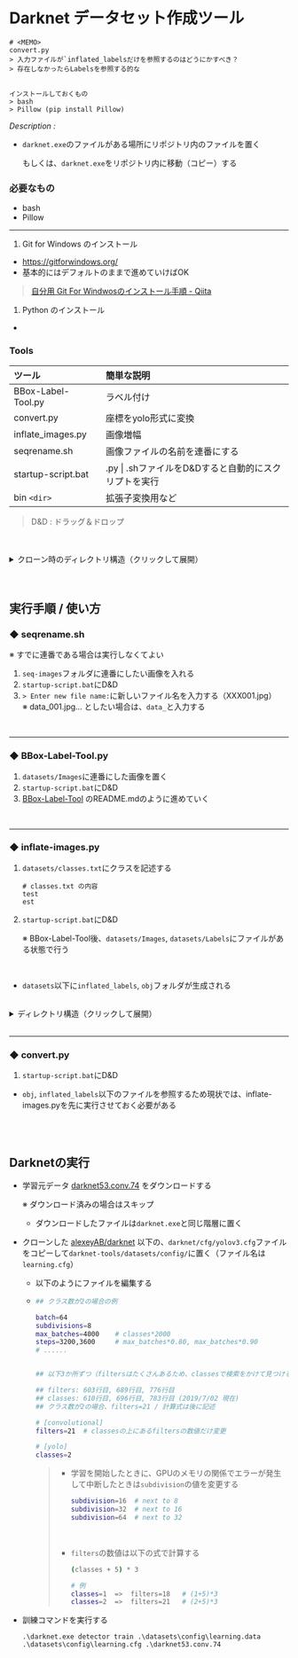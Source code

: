 # Darknet データセット作成ツール

```
# <MEMO>
convert.py
> 入力ファイルが`inflated_labelsだけを参照するのはどうにかすべき？
> 存在しなかったらLabelsを参照する的な


インストールしておくもの
> bash
> Pillow (pip install Pillow)

```



*Description :*

+ `darknet.exe`のファイルがある場所にリポジトリ内のファイルを置く

  もしくは、`darknet.exe`をリポジトリ内に移動（コピー）する


### 必要なもの
+ bash
+ Pillow

***


1. Git for Windows のインストール
  + <a href="https://gitforwindows.org/" target="_blank">https://gitforwindows.org/</a>
  + 基本的にはデフォルトのままで進めていけばOK
  > <a href="https://qiita.com/toshi-click/items/dcf3dd48fdc74c91b409">自分用 Git For Windwosのインストール手順 - Qiita</a>


1. Python のインストール
  + 




### Tools
| ツール               | 簡単な説明                                  |
| :----              | :----                                      |
| BBox-Label-Tool.py | ラベル付け                                    |
| convert.py         | 座標をyolo形式に変換                          |
| inflate_images.py  | 画像増幅                                    |
|seqrename.sh        |画像ファイルの名前を連番にする                     |
|startup-script.bat  | .py \| .shファイルをD&Dすると自動的にスクリプトを実行 |
| bin `<dir>`        | 拡張子変換用など                              |

> D&D : ドラッグ＆ドロップ

<br>
<br>

<details><summary>クローン時のディレクトリ構造（クリックして展開）</summary><div>



```
# ~\darknet-tools\

C:.
│  darknet.exe
│  ...
│  base.cfg
│  BBox-Label-Tool.py
│  convert.py
│  ffmpeg.exe
│  inflate_images.py
│  README.md
│  seqrename.sh
│  startup-script.bat
│  
├─datasets
│  │  classes.txt
│  │  
│  ├─Images
│  │  ├─001
│  │  │      test.jpg
│  │  │      test2.jpg
│  │  │      test3.jpg
│  │  │
│  │  └─002
│  │          est.jpg
│  │          est2.jpg
│  │          est3.jpg
│  │
│  └─Labels
│      ├─001
│      │      test.txt
│      │      test2.txt
│      │      test3.txt
│      │
│      └─002
│              est.txt
│              est2.txt
│              est3.txt
│
├─bin
│      ffmpeg.exe
│
└─seqrename-images
        hoge_001.jpg
        hoge_002.jpg
        hoge_003.jpg
```
</div></details>

<br>
<br>

## 実行手順 / 使い方


### ◆ seqrename.sh

※ すでに連番である場合は実行しなくてよい  

1. `seq-images`フォルダに連番にしたい画像を入れる
1. `startup-script.bat`にD&D
1. `> Enter new file name:`に新しいファイル名を入力する（XXX001.jpg）  
  ※ data_001.jpg... としたい場合は、`data_`と入力する

<br>

***

### ◆ BBox-Label-Tool.py

1. `datasets/Images`に連番にした画像を置く
1. `startup-script.bat`にD&D
1. <a href="https://github.com/puzzledqs/BBox-Label-Tool#bbox-label-tool" target="_blank">BBox-Label-Tool</a> のREADME.mdのように進めていく

<br>

***

### ◆ inflate-images.py

1. `datasets/classes.txt`にクラスを記述する

   ```
   # classes.txt の内容
   test
   est
   ```

2. `startup-script.bat`にD&D

   ※ BBox-Label-Tool後、`datasets/Images`, `datasets/Labels`にファイルがある状態で行う

<br>

+ `datasets`以下に`inflated_labels`, `obj`フォルダが生成される

<br>

<details><summary>ディレクトリ構造（クリックして展開）</summary><div>


```
# ~\darknet-tools\datasets\

C:.
│  classes.txt
│
├─Images
│  ├─001
│  │      test.jpg
│  │      test2.jpg
│  │      test3.jpg
│  │
│  └─002
│          est.jpg
│          est2.jpg
│          est3.jpg
│
├─inflated_labels
│  ├─test
│  │      test2_0.txt
│  │      test2_1.txt
│  │      test2_2.txt
│  │      test2_3.txt
│  │      test2_4.txt
│  │      ...
│  │
│  └─est
│          est2_0.txt
│          est2_1.txt
│          est2_2.txt
│          est2_3.txt
│          est2_4.txt
│          ...
│
├─Labels
│  ├─001
│  │      test.txt
│  │      test2.txt
│  │      test3.txt
│  │
│  └─002
│          est.txt
│          est2.txt
│          est3.txt
│
└─obj
    ├─test
    │      test2_0.jpg
    │      test2_1.jpg
    │      test2_2.jpg
    │      test2_3.jpg
    │      test2_4.jpg
    │      ...
    │
    └─est
            est2_0.jpg
            est2_1.jpg
            est2_2.jpg
            est2_3.jpg
            est2_4.jpg
            ...
```
</div></details>

<br>

***

### ◆ convert.py

1. `startup-script.bat`にD&D
+ `obj`, `inflated_labels`以下のファイルを参照するため現状では、inflate-images.pyを先に実行させておく必要がある

<br>

<br>

## Darknetの実行

+ 学習元データ [darknet53.conv.74](http://pjreddie.com/media/files/darknet53.conv.74) をダウンロードする

  ※ ダウンロード済みの場合はスキップ

  + ダウンロードしたファイルは`darknet.exe`と同じ階層に置く

+ クローンした [alexeyAB/darknet](https://github.com/AlexeyAB/darknet) 以下の、`darknet/cfg/yolov3.cfg`ファイルをコピーして`darknet-tools/datasets/config/`に置く（ファイル名は`learning.cfg`）

  + 以下のようにファイルを編集する

  + ```bash
    ## クラス数が2の場合の例

    batch=64
    subdivisions=8
    max_batches=4000	# classes*2000
    steps=3200,3600		# max_batches*0.80, max_batches*0.90
    # ......
    
    
    ## 以下3か所ずつ（filtersはたくさんあるため、classesで検索をかけて見つけること）
    
    ## filters: 603行目, 689行目, 776行目
    ## classes: 610行目, 696行目, 783行目 (2019/7/02 現在)
    ## クラス数が2の場合、filters=21 / 計算式は後に記述
    
    # [convolutional]
    filters=21	# classesの上にあるfiltersの数値だけ変更
    
    # [yolo]
    classes=2
    ```

    > + 学習を開始したときに、GPUのメモリの関係でエラーが発生して中断したときは`subdivision`の値を変更する
    >
    >   ```bash
    >   subdivision=16	# next to 8
    >   subdivision=32	# next to 16
    >   subdivision=64	# next to 32
    >   ```
    >
    >    <br>
    >
    > + `filters`の数値は以下の式で計算する
    >
    >   ```bash
    >   (classes + 5) * 3
    >   
    >   # 例
    >   classes=1  =>  filters=18	# (1+5)*3
    >   classes=2  =>  filters=21	# (2+5)*3
    >   ```

+ 訓練コマンドを実行する

  ```
  .\darknet.exe detector train .\datasets\config\learning.data .\datasets\config\learning.cfg .\darknet53.conv.74
  ```

<br>






